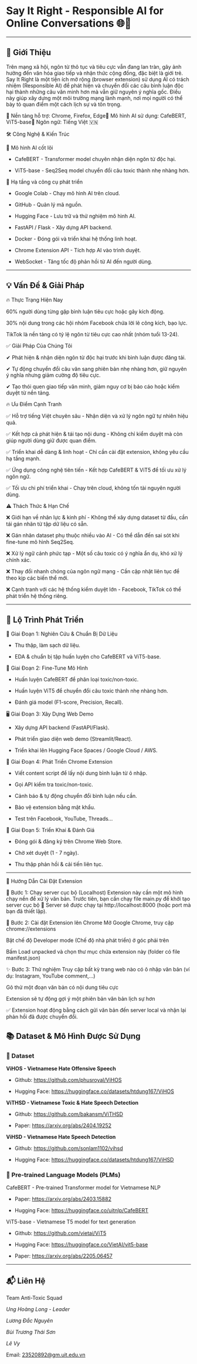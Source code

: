 # Say It Right - Responsible AI for Online Conversations  🌐🤖

---


## 🚀 Giới Thiệu

Trên mạng xã hội, ngôn từ thô tục và tiêu cực vẫn đang lan tràn, gây ảnh hưởng đến văn hóa giao tiếp và nhận thức cộng đồng, đặc biệt là giới trẻ. Say It Right là một tiện ích mở rộng (browser extension) sử dụng AI có trách nhiệm (Responsible AI) để phát hiện và chuyển đổi các câu bình luận độc hại thành những câu văn minh hơn mà vẫn giữ nguyên ý nghĩa gốc. Điều này giúp xây dựng một môi trường mạng lành mạnh, nơi mọi người có thể bày tỏ quan điểm một cách lịch sự và tôn trọng.

📌 Nền tảng hỗ trợ: Chrome, Firefox, Edge📌 Mô hình AI sử dụng: CafeBERT, ViT5-base📌 Ngôn ngữ: Tiếng Việt 🇻🇳

🛠️ Công Nghệ & Kiến Trúc

📌 Mô hình AI cốt lõi

- CafeBERT - Transformer model chuyên nhận diện ngôn từ độc hại.

- ViT5-base - Seq2Seq model chuyển đổi câu toxic thành nhẹ nhàng hơn.

📌 Hạ tầng và công cụ phát triển

- Google Colab - Chạy mô hình AI trên cloud.

- GitHub - Quản lý mã nguồn.

- Hugging Face - Lưu trữ và thử nghiệm mô hình AI.

- FastAPI / Flask - Xây dựng API backend.

- Docker - Đóng gói và triển khai hệ thống linh hoạt.

- Chrome Extension API - Tích hợp AI vào trình duyệt.

- WebSocket - Tăng tốc độ phản hồi từ AI đến người dùng.

---

## 💡 Vấn Đề & Giải Pháp

🔥 Thực Trạng Hiện Nay

60% người dùng từng gặp bình luận tiêu cực hoặc gây kích động.

30% nội dung trong các hội nhóm Facebook chứa lời lẽ công kích, bạo lực.

TikTok là nền tảng có tỷ lệ ngôn từ tiêu cực cao nhất (nhóm tuổi 13-24).

✅ Giải Pháp Của Chúng Tôi

✔ Phát hiện & nhận diện ngôn từ độc hại trước khi bình luận được đăng tải.

✔ Tự động chuyển đổi câu văn sang phiên bản nhẹ nhàng hơn, giữ nguyên ý nghĩa nhưng giảm cường độ tiêu cực.

✔ Tạo thói quen giao tiếp văn minh, giảm nguy cơ bị báo cáo hoặc kiểm duyệt từ nền tảng.

🔥 Ưu Điểm Cạnh Tranh

✅ Hỗ trợ tiếng Việt chuyên sâu - Nhận diện và xử lý ngôn ngữ tự nhiên hiệu quả.

✅ Kết hợp cả phát hiện & tái tạo nội dung - Không chỉ kiểm duyệt mà còn giúp người dùng giữ được quan điểm.

✅ Triển khai dễ dàng & linh hoạt - Chỉ cần cài đặt extension, không yêu cầu hạ tầng mạnh.

✅ Ứng dụng công nghệ tiên tiến - Kết hợp CafeBERT & ViT5 để tối ưu xử lý ngôn ngữ.

✅ Tối ưu chi phí triển khai - Chạy trên cloud, không tốn tài nguyên người dùng.

⚠️ Thách Thức & Hạn Chế

❌ Giới hạn về nhân lực & kinh phí - Không thể xây dựng dataset từ đầu, cần tái gán nhãn từ tập dữ liệu có sẵn.

❌ Gán nhãn dataset phụ thuộc nhiều vào AI - Có thể dẫn đến sai sót khi fine-tune mô hình Seq2Seq.

❌ Xử lý ngữ cảnh phức tạp - Một số câu toxic có ý nghĩa ẩn dụ, khó xử lý chính xác.

❌ Thay đổi nhanh chóng của ngôn ngữ mạng - Cần cập nhật liên tục để theo kịp các biến thể mới.

❌ Cạnh tranh với các hệ thống kiểm duyệt lớn - Facebook, TikTok có thể phát triển hệ thống riêng.


---

## 📅 Lộ Trình Phát Triển

🏁 Giai Đoạn 1: Nghiên Cứu & Chuẩn Bị Dữ Liệu

- Thu thập, làm sạch dữ liệu.

- EDA & chuẩn bị tập huấn luyện cho CafeBERT và ViT5-base.

🔬 Giai Đoạn 2: Fine-Tune Mô Hình

- Huấn luyện CafeBERT để phân loại toxic/non-toxic.

- Huấn luyện ViT5 để chuyển đổi câu toxic thành nhẹ nhàng hơn.

- Đánh giá model (F1-score, Precision, Recall).

🖥️ Giai Đoạn 3: Xây Dựng Web Demo

- Xây dựng API backend (FastAPI/Flask).

- Phát triển giao diện web demo (Streamlit/React).

- Triển khai lên Hugging Face Spaces / Google Cloud / AWS.

🧩 Giai Đoạn 4: Phát Triển Chrome Extension

- Viết content script để lấy nội dung bình luận từ ô nhập.

- Gọi API kiểm tra toxic/non-toxic.

- Cảnh báo & tự động chuyển đổi bình luận nếu cần.

- Bảo vệ extension bằng mật khẩu.

- Test trên Facebook, YouTube, Threads...

🚀 Giai Đoạn 5: Triển Khai & Đánh Giá

- Đóng gói & đăng ký trên Chrome Web Store.

- Chờ xét duyệt (1 - 7 ngày).

- Thu thập phản hồi & cải tiến liên tục.

---
🚀 Hướng Dẫn Cài Đặt Extension

🔧 Bước 1: Chạy server cục bộ (Localhost)
Extension này cần một mô hình chạy nền để xử lý văn bản. Trước tiên, bạn cần chạy file main.py để khởi tạo server cục bộ
📍 Server sẽ được chạy tại http://localhost:8000 (hoặc port mà bạn đã thiết lập).

🧩 Bước 2: Cài đặt Extension lên Chrome
Mở Google Chrome, truy cập chrome://extensions

Bật chế độ Developer mode (Chế độ nhà phát triển) ở góc phải trên

Bấm Load unpacked và chọn thư mục chứa extension này (folder có file manifest.json)

✨ Bước 3: Thử nghiệm
Truy cập bất kỳ trang web nào có ô nhập văn bản (ví dụ: Instagram, YouTube comment,...)

Gõ thử một đoạn văn bản có nội dung tiêu cực

Extension sẽ tự động gợi ý một phiên bản văn bản lịch sự hơn

✅ Extension hoạt động bằng cách gửi văn bản đến server local và nhận lại phản hồi đã được chuyển đổi.

## 📚 Dataset & Mô Hình Được Sử Dụng

### 📌 Dataset

**ViHOS - Vietnamese Hate Offensive Speech**

- Github: https://github.com/phusroyal/ViHOS 

- Hugging Face: https://huggingface.co/datasets/htdung167/ViHOS

**ViTHSD - Vietnamese Toxic & Hate Speech Detection**

- Github: https://github.com/bakansm/ViTHSD

- Paper: https://arxiv.org/abs/2404.19252

**ViHSD - Vietnamese Hate Speech Detection**

- Github: https://github.com/sonlam1102/vihsd

- Hugging Face: https://huggingface.co/datasets/htdung167/ViHSD

### 📌 Pre-trained Language Models (PLMs)
CafeBERT - Pre-trained Transformer model for Vietnamese NLP

- Paper: https://arxiv.org/abs/2403.15882

- Hugging Face: https://huggingface.co/uitnlp/CafeBERT

ViT5-base - Vietnamese T5 model for text generation

- Github: https://github.com/vietai/ViT5

- Hugging Face: https://huggingface.co/VietAI/vit5-base

- Paper: https://arxiv.org/abs/2205.06457

---

## 📬 Liên Hệ

Team Anti-Toxic Squad

*Ung Hoàng Long - Leader*

*Lương Đắc Nguyên*

*Bùi Trương Thái Sơn*

*Lê Vy*

Email: 23520892@gm.uit.edu.vn
